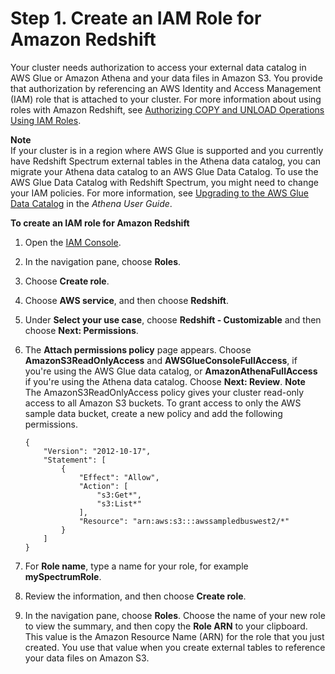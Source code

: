 # Step 1\. Create an IAM Role for Amazon Redshift<a name="c-getting-started-using-spectrum-create-role"></a>

Your cluster needs authorization to access your external data catalog in AWS Glue or Amazon Athena and your data files in Amazon S3\. You provide that authorization by referencing an AWS Identity and Access Management \(IAM\) role that is attached to your cluster\. For more information about using roles with Amazon Redshift, see [Authorizing COPY and UNLOAD Operations Using IAM Roles](http://docs.aws.amazon.com/redshift/latest/mgmt/copy-unload-iam-role.html)\.

**Note**  
If your cluster is in a region where AWS Glue is supported and you currently have Redshift Spectrum external tables in the Athena data catalog, you can migrate your Athena data catalog to an AWS Glue Data Catalog\. To use the AWS Glue Data Catalog with Redshift Spectrum, you might need to change your IAM policies\. For more information, see [Upgrading to the AWS Glue Data Catalog](http://docs.aws.amazon.com/athena/latest/ug/glue-athena.html#glue-upgrade) in the *Athena User Guide*\.

**To create an IAM role for Amazon Redshift**

1. Open the [IAM Console](https://console.aws.amazon.com/iam/home?#home)\.

1. In the navigation pane, choose **Roles**\.

1. Choose **Create role**\.

1. Choose **AWS service**, and then choose **Redshift**\.

1. Under **Select your use case**, choose **Redshift \- Customizable** and then choose **Next: Permissions**\.

1. The **Attach permissions policy** page appears\. Choose **AmazonS3ReadOnlyAccess** and **AWSGlueConsoleFullAccess**, if you're using the AWS Glue data catalog, or **AmazonAthenaFullAccess** if you're using the Athena data catalog\. Choose **Next: Review**\.
**Note**  
The AmazonS3ReadOnlyAccess policy gives your cluster read\-only access to all Amazon S3 buckets\. To grant access to only the AWS sample data bucket, create a new policy and add the following permissions\.  

   ```
   {
       "Version": "2012-10-17",
       "Statement": [
           {
               "Effect": "Allow",
               "Action": [
                   "s3:Get*",
                   "s3:List*"
               ],
               "Resource": "arn:aws:s3:::awssampledbuswest2/*"
           }
       ]
   }
   ```

1. For **Role name**, type a name for your role, for example **mySpectrumRole**\.

1. Review the information, and then choose **Create role**\.

1. In the navigation pane, choose **Roles**\. Choose the name of your new role to view the summary, and then copy the **Role ARN** to your clipboard\. This value is the Amazon Resource Name \(ARN\) for the role that you just created\. You use that value when you create external tables to reference your data files on Amazon S3\.